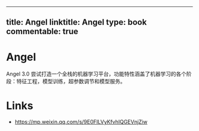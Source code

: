 
---
title: Angel
linktitle: Angel
type: book
commentable: true
---

# Angel

Angel 3.0 尝试打造一个全栈的机器学习平台，功能特性涵盖了机器学习的各个阶段：特征工程，模型训练，超参数调节和模型服务。

# Links

- https://mp.weixin.qq.com/s/9E0FILVyKfvhIQGEVnjZiw

    